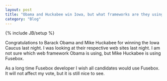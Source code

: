 ```yaml
---
layout: post
title: "Obama and Huckabee win Iowa, but what frameworks are they using"
category: "Blog"
---
```

{% include JB/setup %}

Congratulations to Barack Obama and Mike Huckabee for winning the Iowa Caucus last night. I was looking at their respective web sites last night. I am not sure which web framework Obama is using, but Mike Huckabee is using Fusebox.

As a long time Fusebox developer I wish all candidates would use Fusebox. It will not affect my vote, but it is still nice to see.